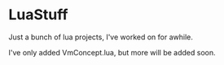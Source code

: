 # LuaStuff
 Just a bunch of lua projects, I've worked on for awhile.

I've only added VmConcept.lua, but more will be added soon.
